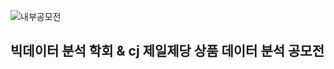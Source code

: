 ![내부공모전](https://github.com/kgw08003/BDA_contest_CJ_CheilJedang/assets/109195054/41eecd82-4e87-4ddc-8ff5-d03a7869ec60)
## 빅데이터 분석 학회 & cj 제일제당 상품 데이터 분석 공모전
